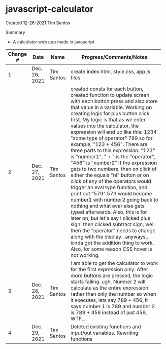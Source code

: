 # javascript-calculator

Created 12-26-2021 Tim Santos

Summary
- A calculator web app made in javascript


| Change # | Date | Name | Progress/Comments/Notes |
| -------- | ---- | ---- | ----------------------- |
| 1 | Dec. 26, 2021 | Tim Santos | create index.html, style.css, app.js files |
| 2 | Dec. 27, 2021| Tim Santos | created consts for each button, created function to update screen with each button press and also store that value in a variable.  Working on creating logic for plus button click first.  My logic is that as we enter values into the calculator, the expression will end up like this: 1234 "some type of operator" 789 so for example, "123 + 456".  There are three parts to this expression.  "123" is "number1", " + " is the "operator", "456" is "number2" If the expression gets to two numbers, then on click of either the equals "ni" button or on click of any of the operators would trigger an eval type function, and print out "579" 579 would become number1 with number2 going back to nothing and what ever else gets typed afterwards.  Also, this is for later on, but let's say I clicked plus sign.  then clicked subtract sign, well then the "operator" needs to change along with the display.. anyways.. kinda got the addition thing to work.  Also, for some reason CSS hover is not working. |
| 3 | Dec. 28, 2021 | Tim Santos | I am able to get the calculator to work for the first expression only.  After more buttons are pressed, the logic starts failing. ugh.  Number 2 will calculate as the entire expression rather than only the number so when it executes, lets say 789 + 456, it says number 1 is 789 and number 2 is 789 + 456 instead of just 456.  WTF...  |
| 4 | Dec. 29, 2021 | Tim Santos | Deleted existing functions and input/out variables.  Rewriting functions |



